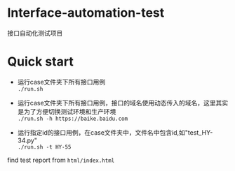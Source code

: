 # Interface-automation-test
接口自动化测试项目

# Quick start

- 运行case文件夹下所有接口用例
<br>```./run.sh```
    
- 运行case文件夹下所有接口用例，接口的域名使用动态传入的域名，这里其实是为了方便切换测试环境和生产环境
<br>```./run.sh -h https://baike.baidu.com```

- 运行指定id的接口用例，在case文件夹中，文件名中包含id,如"test_HY-34.py"
<br>```./run.sh -t HY-55```



find test report from `html/index.html`
